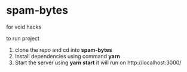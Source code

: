 # spam-bytes

for void hacks

to run project
1. clone the repo and cd into __spam-bytes__
2. Install dependencies using command __yarn__
3. Start the server using __yarn start__ it will run on http://localhost:3000/

